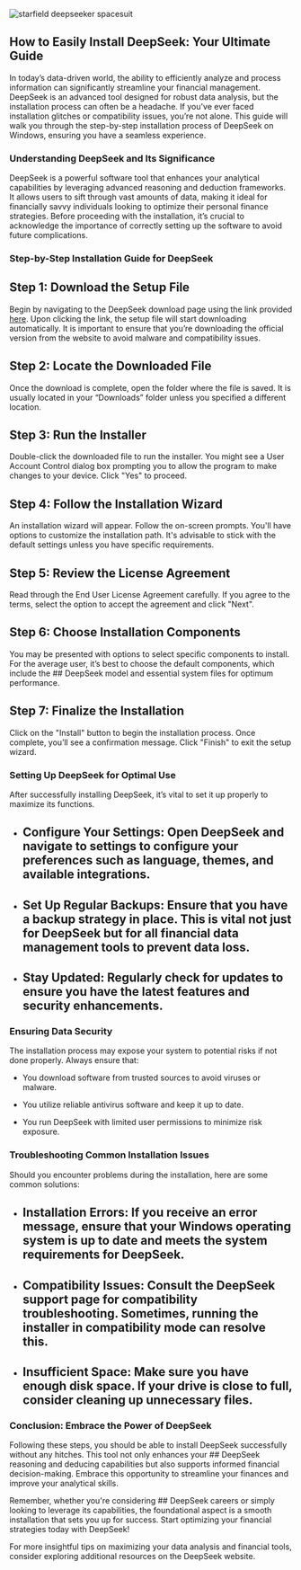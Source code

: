 

![starfield deepseeker spacesuit](https://i.postimg.cc/ZYXyNWHW/hq720-1.jpg)


## How to Easily Install DeepSeek: Your Ultimate Guide 


In today’s data-driven world, the ability to efficiently analyze and process information can significantly streamline your financial management. DeepSeek is an advanced tool designed for robust data analysis, but the installation process can often be a headache. If you've ever faced installation glitches or compatibility issues, you’re not alone. This guide will walk you through the step-by-step installation process of DeepSeek on Windows, ensuring you have a seamless experience.


### Understanding DeepSeek and Its Significance


DeepSeek is a powerful software tool that enhances your analytical capabilities by leveraging advanced reasoning and deduction frameworks. It allows users to sift through vast amounts of data, making it ideal for financially savvy individuals looking to optimize their personal finance strategies. Before proceeding with the installation, it’s crucial to acknowledge the importance of correctly setting up the software to avoid future complications.


### Step-by-Step Installation Guide for DeepSeek


## Step 1: Download the Setup File 


Begin by navigating to the DeepSeek download page using the link provided [here](https://deepseek.com/download). Upon clicking the link, the setup file will start downloading automatically. It is important to ensure that you’re downloading the official version from the website to avoid malware and compatibility issues.


## Step 2: Locate the Downloaded File 


Once the download is complete, open the folder where the file is saved. It is usually located in your “Downloads” folder unless you specified a different location.


## Step 3: Run the Installer 


Double-click the downloaded file to run the installer. You might see a User Account Control dialog box prompting you to allow the program to make changes to your device. Click "Yes" to proceed.


## Step 4: Follow the Installation Wizard 


An installation wizard will appear. Follow the on-screen prompts. You'll have options to customize the installation path. It's advisable to stick with the default settings unless you have specific requirements.


## Step 5: Review the License Agreement 


Read through the End User License Agreement carefully. If you agree to the terms, select the option to accept the agreement and click "Next".


## Step 6: Choose Installation Components 


You may be presented with options to select specific components to install. For the average user, it’s best to choose the default components, which include the ## DeepSeek model  and essential system files for optimum performance.


## Step 7: Finalize the Installation 


Click on the "Install" button to begin the installation process. Once complete, you’ll see a confirmation message. Click "Finish" to exit the setup wizard.


### Setting Up DeepSeek for Optimal Use


After successfully installing DeepSeek, it’s vital to set it up properly to maximize its functions.


- ## Configure Your Settings:  Open DeepSeek and navigate to settings to configure your preferences such as language, themes, and available integrations.


- ## Set Up Regular Backups:  Ensure that you have a backup strategy in place. This is vital not just for DeepSeek but for all financial data management tools to prevent data loss.


- ## Stay Updated:  Regularly check for updates to ensure you have the latest features and security enhancements.


### Ensuring Data Security


The installation process may expose your system to potential risks if not done properly. Always ensure that:


- You download software from trusted sources to avoid viruses or malware.


- You utilize reliable antivirus software and keep it up to date.


- You run DeepSeek with limited user permissions to minimize risk exposure.


### Troubleshooting Common Installation Issues


Should you encounter problems during the installation, here are some common solutions:


- ## Installation Errors:  If you receive an error message, ensure that your Windows operating system is up to date and meets the system requirements for DeepSeek.


- ## Compatibility Issues:  Consult the DeepSeek support page for compatibility troubleshooting. Sometimes, running the installer in compatibility mode can resolve this.


- ## Insufficient Space:  Make sure you have enough disk space. If your drive is close to full, consider cleaning up unnecessary files.


### Conclusion: Embrace the Power of DeepSeek


Following these steps, you should be able to install DeepSeek successfully without any hitches. This tool not only enhances your ## DeepSeek reasoning  and deducing capabilities but also supports informed financial decision-making. Embrace this opportunity to streamline your finances and improve your analytical skills.


Remember, whether you're considering ## DeepSeek careers  or simply looking to leverage its capabilities, the foundational aspect is a smooth installation that sets you up for success. Start optimizing your financial strategies today with DeepSeek!


For more insightful tips on maximizing your data analysis and financial tools, consider exploring additional resources on the DeepSeek website.

